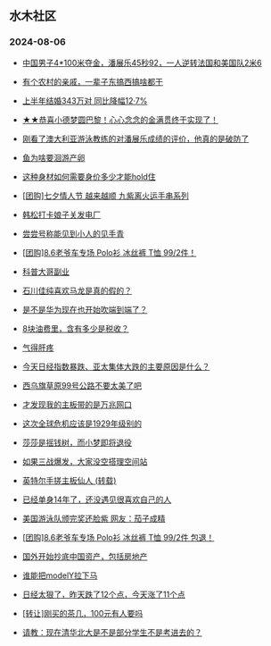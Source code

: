 ## 水木社区 
### 2024-08-06

+ [中国男子4*100米夺金，潘展乐45秒92，一人逆转法国和美国队2米6](https://www.newsmth.net/nForum/article/Olympic/1578380)

+ [有个农村的亲戚，一辈子东搞西搞啥都干](https://www.newsmth.net/nForum/article/FamilyLife/1766802080)

+ [上半年结婚343万对 同比降幅12·7%](https://www.newsmth.net/nForum/article/OurEstate/3051279)

+ [★★恭喜小德梦圆巴黎！心心念念的金满贯终于实现了！](https://www.newsmth.net/nForum/article/Tennis/1177350)

+ [刚看了澳大利亚游泳教练的对潘展乐成绩的评价，他真的是破防了](https://www.newsmth.net/nForum/article/MMJoke/1634822428)

+ [鱼为啥要洄游产卵](https://www.newsmth.net/nForum/article/Geography/591797)

+ [这种身材如何需要身价多少才能hold住](https://www.newsmth.net/nForum/article/Love/6305249)

+ [[团购]七夕情人节 越来越顺 九紫离火运手串系列](https://www.newsmth.net/nForum/article/ADAgent_TG/1324164)

+ [韩松打卡娘子关发电厂](https://www.newsmth.net/nForum/article/NetNovel/489622)

+ [尝尝号称能见到小人的见手青](https://www.newsmth.net/nForum/article/Food/1717792)

+ [[团购]8.6老爷车专场 Polo衫 冰丝裤 T恤 99/2件！](https://www.newsmth.net/nForum/article/ADAgent_TG/1324221)

+ [科普大哥副业](https://www.newsmth.net/nForum/article/WorkingLife/123812)

+ [石川佳纯喜欢马龙是真的假的？](https://www.newsmth.net/nForum/article/Olympic/1584926)

+ [是不是华为现在也开始吹端到端了？](https://www.newsmth.net/nForum/article/GreenAuto/1642843)

+ [8块油费里，含有多少是税收？](https://www.newsmth.net/nForum/article/AutoWorld/1944885653)

+ [气得肝疼](https://www.newsmth.net/nForum/article/FamilyLife/1766804083)

+ [今天日经指数暴跌、亚太集体大跌的主要原因是什么？](https://www.newsmth.net/nForum/article/Stock/10901755)

+ [西乌旗草原99号公路不要太美了吧](https://www.newsmth.net/nForum/article/AutoTravel/13658530)

+ [才发现我的主板带的是万兆网口](https://www.newsmth.net/nForum/article/CompMarket/544325824)

+ [这次全球危机应该是1929年级别的](https://www.newsmth.net/nForum/article/OurEstate/3021630)

+ [莎莎是摇钱树，而小梦即将退役](https://www.newsmth.net/nForum/article/Pingpang/8764)

+ [如果三战爆发，大家没空搭理空间站](https://www.newsmth.net/nForum/article/Aero/460956)

+ [英特尔手搓主板仙人 (转载)](https://www.newsmth.net/nForum/article/METech/487701)

+ [已经单身14年了，还没遇见很喜欢自己的人](https://www.newsmth.net/nForum/article/Love/6305516)

+ [美国游泳队颁完奖还脸紫 网友：茄子成精](https://www.newsmth.net/nForum/article/MMJoke/1634822567)

+ [[团购]8.6老爷车专场 Polo衫 冰丝裤 T恤 99/2件 包退！](https://www.newsmth.net/nForum/article/ADAgent_TG/1324221)

+ [国外开始抄底中国资产，包括房地产](https://www.newsmth.net/nForum/article/OurEstate/3052126)

+ [谁能把modelY拉下马](https://www.newsmth.net/nForum/article/GreenAuto/1641725)

+ [日经太狠了，昨天跌了12个点，今天涨了11个点](https://www.newsmth.net/nForum/article/Stock/10901885)

+ [[转让]刚买的茶几，100元有人要吗](https://www.newsmth.net/nForum/article/SecondMarket/2096190)

+ [请教：现在清华北大是不是部分学生不是考进去的？](https://www.newsmth.net/nForum/article/QingJiao/883053)

